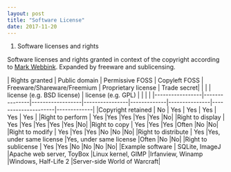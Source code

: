 ```yaml
---
layout: post
title: "Software License"
date: 2017-11-20
---
```

1. Software licenses and rights

Software licenses and rights granted in context of the copyright according to [Mark Webbink](https://wayback.archive.org/web/20140122163130/http://www.redhat.com/f/summitfiles/presentation/May31/Open%20Source%20Dynamics/Troan_OpenSourceProprietyPersp.pdf). 
Expanded by freeware and sublicensing.

| Rights granted	| Public domain	| Permissive FOSS  |	Copyleft FOSS | Freeware/Shareware/Freemium | Proprietary license |	Trade secret|
|                 |               | license (e.g. BSD license) | license (e.g. GPL)	|              |   |  |
|-----------------|---------------|------------------|----------------|-------------|---------------|---------------------|-------------|
|Copyright retained	| No |	Yes |	Yes |	Yes |	Yes | Yes |
|Right to perform	| Yes	|Yes	|Yes	|Yes	|Yes	|No|
|Right to display	| Yes	|Yes	|Yes	|Yes	|Yes	|No|
|Right to copy	| Yes	  |Yes	|Yes	|Often	|No	|No|
|Right to modify	| Yes	|Yes	|Yes	|No	|No	|No|
|Right to distribute |	Yes	|Yes, under same license	|Yes, under same license	|Often	|No	|No|
|Right to sublicense |	Yes	|Yes	|No	|No	|No	|No|
|Example software	| SQLite, ImageJ	|Apache web server, ToyBox	|Linux kernel, GIMP	|Irfanview, Winamp	|Windows, Half-Life 2	|Server-side World of Warcraft|

